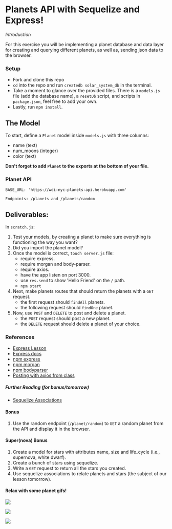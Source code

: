 # Planets API with Sequelize and Express!

_Introduction_

For this exercise you will be implementing a planet database and data layer for creating and querying different planets, as well as, sending json data to the browser.

### Setup
- Fork and clone this repo
- `cd` into the repo and run `createdb solar_system_db` in the terminal.
- Take a moment to glance over the provided files.  There is a `models.js` file (add the database name), a `resetDb` script, and scripts in `package.json`, feel free to add your own.
- Lastly, run `npm install`.

## The Model
To start, define a `Planet` model inside `models.js` with three columns:
- name (text)
- num_moons (integer)
- color (text)

**Don't forget to add `Planet` to the exports at the bottom of your file.**

### Planet API
```
BASE_URL: 'https://wdi-nyc-planets-api.herokuapp.com'

Endpoints: /planets and /planets/random

```
## Deliverables:

In `scratch.js`:
1. Test your models, by creating a planet to make sure everything is functioning the way you want?
1. Did you import the planet model?
1. Once the model is correct, `touch server.js` file:
    - require express.
    - require morgan and body-parser.
    - require axios.
    - have the app listen on port 3000.
    - use `res.send` to show 'Hello Friend' on the `/` path.
    - `npm start`
1. Next, make planets routes that should return the planets with a `GET` request.
    - the first request should `findAll` planets.
    - the following request should `findOne` planet.
1. Now, use `POST` and `DELETE` to post and delete a planet.
    - the `POST` request should post a new planet.
    - the `DELETE` request should delete a planet of your choice.

### References
- [Express Lesson](https://git.generalassemb.ly/wdi-nyc-bananas/js-express-intro-lesson)
- [Express docs](https://expressjs.com/)
- [npm express](https://www.npmjs.com/package/express)
- [npm morgan](https://www.npmjs.com/package/morgan)
- [npm bodyparser](https://www.npmjs.com/package/body-parser)
- [Posting with axios from class](https://gist.git.generalassemb.ly/jkarlin929/e536dfd4c07f954446077deb45dd2d16)

##### Further Reading (for bonus/tomorrow)
- [Sequelize Associations](http://docs.sequelizejs.com/manual/tutorial/associations.html)


#### Bonus

1. Use the random endpoint (`/planet/random`) to `GET`
a random planet from the API and display it in the browser.


#### Super(nova) Bonus

1. Create a model for stars with attributes name, size and life_cycle (i.e., supernova, white dwarf).
2. Create a bunch of stars using sequelize.
3. Write a `GET` request to return all the stars you created.
4. Use sequelize associations to relate planets and stars (the subject of our lesson tomorrow).

#### Relax with some planet gifs!
![](https://media.giphy.com/media/l4FGJQvXJdKsBboha/giphy.gif)

![](https://media.giphy.com/media/l0He3o8pL9AebplFm/giphy.gif)

![](https://media.giphy.com/media/3o7buctjKD8g5r4544/giphy.gif)
